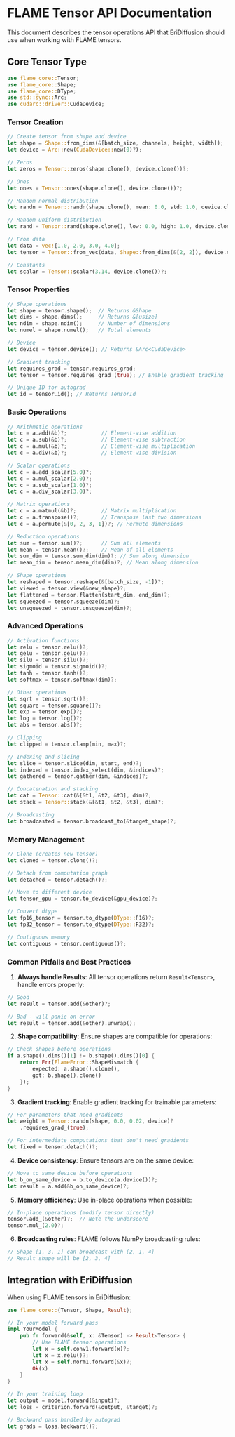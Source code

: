 # FLAME Tensor API Documentation

This document describes the tensor operations API that EriDiffusion should use when working with FLAME tensors.

## Core Tensor Type

```rust
use flame_core::Tensor;
use flame_core::Shape;
use flame_core::DType;
use std::sync::Arc;
use cudarc::driver::CudaDevice;
```

### Tensor Creation

```rust
// Create tensor from shape and device
let shape = Shape::from_dims(&[batch_size, channels, height, width]);
let device = Arc::new(CudaDevice::new(0)?);

// Zeros
let zeros = Tensor::zeros(shape.clone(), device.clone())?;

// Ones
let ones = Tensor::ones(shape.clone(), device.clone())?;

// Random normal distribution
let randn = Tensor::randn(shape.clone(), mean: 0.0, std: 1.0, device.clone())?;

// Random uniform distribution
let rand = Tensor::rand(shape.clone(), low: 0.0, high: 1.0, device.clone())?;

// From data
let data = vec![1.0, 2.0, 3.0, 4.0];
let tensor = Tensor::from_vec(data, Shape::from_dims(&[2, 2]), device.clone())?;

// Constants
let scalar = Tensor::scalar(3.14, device.clone())?;
```

### Tensor Properties

```rust
// Shape operations
let shape = tensor.shape();  // Returns &Shape
let dims = shape.dims();     // Returns &[usize]
let ndim = shape.ndim();     // Number of dimensions
let numel = shape.numel();   // Total elements

// Device
let device = tensor.device(); // Returns &Arc<CudaDevice>

// Gradient tracking
let requires_grad = tensor.requires_grad;
let tensor = tensor.requires_grad_(true); // Enable gradient tracking

// Unique ID for autograd
let id = tensor.id(); // Returns TensorId
```

### Basic Operations

```rust
// Arithmetic operations
let c = a.add(&b)?;           // Element-wise addition
let c = a.sub(&b)?;           // Element-wise subtraction  
let c = a.mul(&b)?;           // Element-wise multiplication
let c = a.div(&b)?;           // Element-wise division

// Scalar operations
let c = a.add_scalar(5.0)?;
let c = a.mul_scalar(2.0)?;
let c = a.sub_scalar(1.0)?;
let c = a.div_scalar(3.0)?;

// Matrix operations
let c = a.matmul(&b)?;        // Matrix multiplication
let c = a.transpose()?;       // Transpose last two dimensions
let c = a.permute(&[0, 2, 3, 1])?; // Permute dimensions

// Reduction operations
let sum = tensor.sum()?;      // Sum all elements
let mean = tensor.mean()?;    // Mean of all elements
let sum_dim = tensor.sum_dim(dim)?; // Sum along dimension
let mean_dim = tensor.mean_dim(dim)?; // Mean along dimension

// Shape operations
let reshaped = tensor.reshape(&[batch_size, -1])?;
let viewed = tensor.view(&new_shape)?;
let flattened = tensor.flatten(start_dim, end_dim)?;
let squeezed = tensor.squeeze(dim)?;
let unsqueezed = tensor.unsqueeze(dim)?;
```

### Advanced Operations

```rust
// Activation functions
let relu = tensor.relu()?;
let gelu = tensor.gelu()?;
let silu = tensor.silu()?;
let sigmoid = tensor.sigmoid()?;
let tanh = tensor.tanh()?;
let softmax = tensor.softmax(dim)?;

// Other operations
let sqrt = tensor.sqrt()?;
let square = tensor.square()?;
let exp = tensor.exp()?;
let log = tensor.log()?;
let abs = tensor.abs()?;

// Clipping
let clipped = tensor.clamp(min, max)?;

// Indexing and slicing
let slice = tensor.slice(dim, start, end)?;
let indexed = tensor.index_select(dim, &indices)?;
let gathered = tensor.gather(dim, &indices)?;

// Concatenation and stacking
let cat = Tensor::cat(&[&t1, &t2, &t3], dim)?;
let stack = Tensor::stack(&[&t1, &t2, &t3], dim)?;

// Broadcasting
let broadcasted = tensor.broadcast_to(&target_shape)?;
```

### Memory Management

```rust
// Clone (creates new tensor)
let cloned = tensor.clone()?;

// Detach from computation graph
let detached = tensor.detach()?;

// Move to different device
let tensor_gpu = tensor.to_device(&gpu_device)?;

// Convert dtype
let fp16_tensor = tensor.to_dtype(DType::F16)?;
let fp32_tensor = tensor.to_dtype(DType::F32)?;

// Contiguous memory
let contiguous = tensor.contiguous()?;
```

### Common Pitfalls and Best Practices

1. **Always handle Results**: All tensor operations return `Result<Tensor>`, handle errors properly:
```rust
// Good
let result = tensor.add(&other)?;

// Bad - will panic on error
let result = tensor.add(&other).unwrap();
```

2. **Shape compatibility**: Ensure shapes are compatible for operations:
```rust
// Check shapes before operations
if a.shape().dims()[1] != b.shape().dims()[0] {
    return Err(FlameError::ShapeMismatch { 
        expected: a.shape().clone(),
        got: b.shape().clone()
    });
}
```

3. **Gradient tracking**: Enable gradient tracking for trainable parameters:
```rust
// For parameters that need gradients
let weight = Tensor::randn(shape, 0.0, 0.02, device)?
    .requires_grad_(true);

// For intermediate computations that don't need gradients
let fixed = tensor.detach()?;
```

4. **Device consistency**: Ensure tensors are on the same device:
```rust
// Move to same device before operations
let b_on_same_device = b.to_device(a.device())?;
let result = a.add(&b_on_same_device)?;
```

5. **Memory efficiency**: Use in-place operations when possible:
```rust
// In-place operations (modify tensor directly)
tensor.add_(&other)?;  // Note the underscore
tensor.mul_(2.0)?;
```

6. **Broadcasting rules**: FLAME follows NumPy broadcasting rules:
```rust
// Shape [1, 3, 1] can broadcast with [2, 1, 4]
// Result shape will be [2, 3, 4]
```

## Integration with EriDiffusion

When using FLAME tensors in EriDiffusion:

```rust
use flame_core::{Tensor, Shape, Result};

// In your model forward pass
impl YourModel {
    pub fn forward(&self, x: &Tensor) -> Result<Tensor> {
        // Use FLAME tensor operations
        let x = self.conv1.forward(x)?;
        let x = x.relu()?;
        let x = self.norm1.forward(&x)?;
        Ok(x)
    }
}

// In your training loop
let output = model.forward(&input)?;
let loss = criterion.forward(&output, &target)?;

// Backward pass handled by autograd
let grads = loss.backward()?;
```